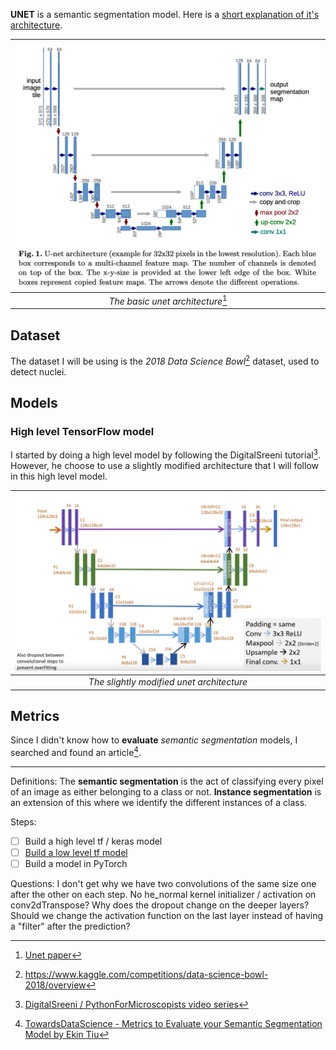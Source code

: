 
**UNET** is a semantic segmentation model. Here is a [short explanation of it's architecture](https://youtu.be/azM57JuQpQI?t=559).

|![Unet architecture](assets/unet_architecture.png)|
|:-:|
|*The basic unet architecture*[^1]|

## Dataset
The dataset I will be using is the *2018 Data Science Bowl*[^3] dataset, used to detect nuclei.

## Models
### High level TensorFlow model
I started by doing a high level model by following the DigitalSreeni tutorial[^2].
However, he choose to use a slightly modified architecture that I will follow in this high level model.

|![Unet architecture with small tweaks](assets/high_level_model_architecture.png)|
|:-:|
|*The slightly modified unet architecture*|

## Metrics
Since I didn't know how to **evaluate** *semantic segmentation* models, I searched and found an article[^4].

***

Definitions:
The **semantic segmentation** is the act of classifying every pixel of an image as either belonging to a class or not.
**Instance segmentation** is an extension of this where we identify the different instances of a class.

Steps:
- [ ] Build a high level tf / keras model
- [ ] [Build a low level tf model](https://miguelalba96.github.io/posts/Tensorflow-low-level-API/)
- [ ] Build a model in PyTorch

Questions:
I don't get why we have two convolutions of the same size one after the other on each step.
No he_normal kernel initializer / activation on conv2dTranspose?
Why does the dropout change on the deeper layers?
Should we change the activation function on the last layer instead of having a "filter" after the prediction?

[^1]: [Unet paper](https://arxiv.org/pdf/1505.04597.pdf)
[^2]: [DigitalSreeni / PythonForMicroscopists video series](https://www.youtube.com/playlist?list=PLZsOBAyNTZwbR08R959iCvYT3qzhxvGOE)
[^3]: https://www.kaggle.com/competitions/data-science-bowl-2018/overview
[^4]: [TowardsDataScience - Metrics to Evaluate your Semantic Segmentation Model by Ekin Tiu](https://towardsdatascience.com/metrics-to-evaluate-your-semantic-segmentation-model-6bcb99639aa2)